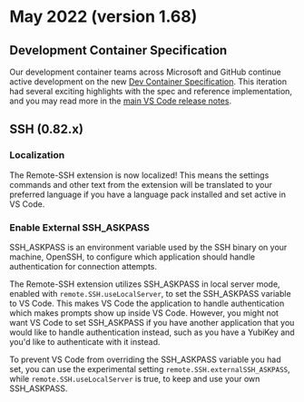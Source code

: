 # May 2022 (version 1.68)

## Development Container Specification

Our development container teams across Microsoft and GitHub continue active development on the new [Dev Container Specification](https://github.com/devcontainers/spec). This iteration had several exciting highlights with the spec and reference implementation, and you may read more in the [main VS Code release notes](https://code.visualstudio.com/updates/v1_68#_development-container-specification).


## SSH (0.82.x)

### Localization

The Remote-SSH extension is now localized! This means the settings commands and other text from the extension will be translated to your preferred language if you have a language pack installed and set active in VS Code.


### Enable External SSH_ASKPASS

SSH_ASKPASS is an environment variable used by the SSH binary on your machine, OpenSSH, to configure which application should handle authentication for connection attempts. 

The Remote-SSH extension utilizes SSH_ASKPASS in local server mode, enabled with `remote.SSH.useLocalServer`, to set the SSH_ASKPASS variable to VS Code. This makes VS Code the application to handle authentication which makes prompts show up inside VS Code. However, you might not want VS Code to set SSH_ASKPASS if you have another application that you would like to handle authentication instead, such as you have a YubiKey and you'd like to authenticate with it instead. 

To prevent VS Code from overriding the SSH_ASKPASS variable you had set, you can use the experimental setting `remote.SSH.externalSSH_ASKPASS`, while `remote.SSH.useLocalServer` is true, to keep and use your own SSH_ASKPASS.
